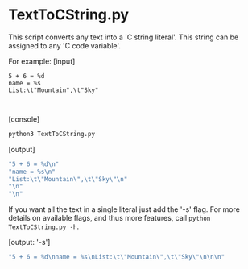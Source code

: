 # TextToCString.py
This script converts any text into a 'C string literal'.  This string can be assigned to
any 'C code variable'.

For example:
[input]
```text
5 + 6 = %d
name = %s
List:\t"Mountain",\t"Sky"



```
[console]
```bash
python3 TextToCString.py
```

[output]
```C
"5 + 6 = %d\n"
"name = %s\n"
"List:\t\"Mountain\",\t\"Sky\"\n"
"\n"
"\n"
```

If you want all the text in a single literal just add the '-s' flag.
For more details on available flags, and thus more features, call `python TextToCString.py -h`.

[output: '-s']
```C
"5 + 6 = %d\nname = %s\nList:\t\"Mountain\",\t\"Sky\"\n\n\n"
```

